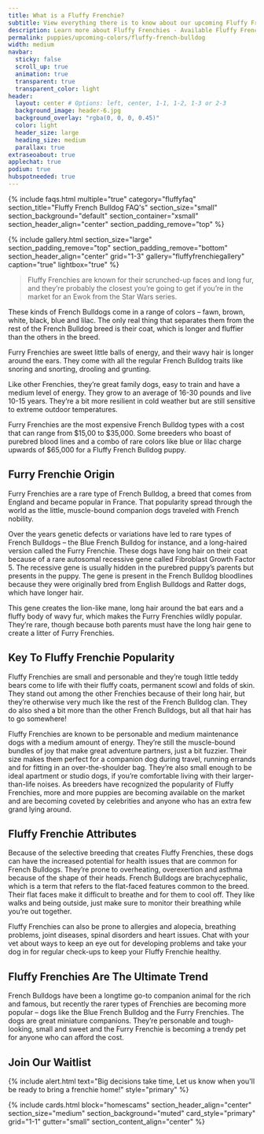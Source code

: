 ```yaml
---
title: What is a Fluffy Frenchie? 
subtitle: View everything there is to know about our upcoming Fluffy French Bulldog Puppies
description: Learn more about Fluffy Frenchies - Available Fluffy Frenchie / Fluffy French bulldog puppies for sale
permalink: puppies/upcoming-colors/fluffy-french-bulldog
width: medium
navbar:
  sticky: false
  scroll_up: true
  animation: true
  transparent: true
  transparent_color: light
header:
  layout: center # Options: left, center, 1-1, 1-2, 1-3 or 2-3
  background_image: header-6.jpg
  background_overlay: "rgba(0, 0, 0, 0.45)"
  color: light
  header_size: large
  heading_size: medium
  parallax: true
extraseoabout: true
applechat: true
podium: true
hubspotneeded: true
---
```


{% include faqs.html 
  multiple="true" 
  category="fluffyfaq" 
  section_title="Fluffy French Bulldog FAQ's" 
  section_size="small"
  section_background="default"
  section_container="xsmall"
  section_header_align="center"
  section_padding_remove="top"
%}

{% include gallery.html 
  section_size="large"
  section_padding_remove="top"
  section_padding_remove="bottom"
  section_header_align="center"
  grid="1-3"
  gallery="fluffyfrenchiegallery"
  caption="true"
  lightbox="true"
%}
> Fluffy Frenchies are known for their scrunched-up faces and long fur, and they’re probably the closest you’re going to get if you’re in the market for an Ewok from the Star Wars series.

These kinds of French Bulldogs come in a range of colors – fawn, brown, white, black, blue and lilac. The only real thing that separates them from the rest of the French Bulldog breed is their coat, which is longer and fluffier than the others in the breed. 

Furry Frenchies are sweet little balls of energy, and their wavy hair is longer around the ears. They come with all the regular French Bulldog traits like snoring and snorting, drooling and grunting. 

Like other Frenchies, they’re great family dogs, easy to train and have a medium level of energy. They grow to an average of 16-30 pounds and live 10-15 years. They’re a bit more resilient in cold weather but are still sensitive to extreme outdoor temperatures. 

Furry Frenchies are the most expensive French Bulldog types with a cost that can range from $15,00 to $35,000. Some breeders who boast of purebred blood lines and a combo of rare colors like blue or lilac charge upwards of $65,000 for a Fluffy French Bulldog puppy.

## Furry Frenchie Origin
Furry Frenchies are a rare type of French Bulldog, a breed that comes from England and became popular in France. That popularity spread through the world as the little, muscle-bound companion dogs traveled with French nobility. 

Over the years genetic defects or variations have led to rare types of French Bulldogs – the Blue French Bulldog for instance, and a long-haired version called the Furry Frenchie. These dogs have long hair on their coat because of a rare autosomal recessive gene called Fibroblast Growth Factor 5. The recessive gene is usually hidden in the purebred puppy’s parents but presents in the puppy. The gene is present in the French Bulldog bloodlines because they were originally bred from English Bulldogs and Ratter dogs, which have longer hair.

This gene creates the lion-like mane, long hair around the bat ears and a fluffy body of wavy fur, which makes the Furry Frenchies wildly popular. They’re rare, though because both parents must have the long hair gene to create a litter of Furry Frenchies.

## Key To Fluffy Frenchie Popularity
Fluffy Frenchies are small and personable and they’re tough little teddy bears come to life with their fluffy coats, permanent scowl and folds of skin. They stand out among the other Frenchies because of their long hair, but they’re otherwise very much like the rest of the French Bulldog clan. They do also shed a bit more than the other French Bulldogs, but all that hair has to go somewhere!

Fluffy Frenchies are known to be personable and medium maintenance dogs with a medium amount of energy. They’re still the muscle-bound bundles of joy that make great adventure partners, just a bit fuzzier. Their size makes them perfect for a companion dog during travel, running errands and for fitting in an over-the-shoulder bag. They’re also small enough to be ideal apartment or studio dogs, if you’re comfortable living with their larger-than-life noises.
As breeders have recognized the popularity of Fluffy Frenchies, more and more puppies are becoming available on the market and are becoming coveted by celebrities and anyone who has an extra few grand lying around.

## Fluffy Frenchie Attributes
Because of the selective breeding that creates Fluffy Frenchies, these dogs can have the increased potential for health issues that are common for French Bulldogs. They’re prone to overheating, overexertion and asthma because of the shape of their heads. French Bulldogs are brachycephalic, which is a term that refers to the flat-faced features common to the breed. Their flat faces make it difficult to breathe and for them to cool off. They like walks and being outside, just make sure to monitor their breathing while you’re out together.

Fluffy Frenchies can also be prone to allergies and alopecia, breathing problems, joint diseases, spinal disorders and heart issues. Chat with your vet about ways to keep an eye out for developing problems and take your dog in for regular check-ups to keep your Fluffy Frenchie healthy.

## Fluffy Frenchies Are The Ultimate Trend

French Bulldogs have been a longtime go-to companion animal for the rich and famous, but recently the rarer types of Frenchies are becoming more popular – dogs like the Blue French Bulldog and the Furry Frenchies. The dogs are great miniature companions. They’re personable and tough-looking, small and sweet and the Furry Frenchie is becoming a trendy pet for anyone who can afford the cost.

## Join Our Waitlist
{% include alert.html text="Big decisions take time, Let us know when you'll be ready to bring a frenchie home!" style="primary" %}
<script charset="utf-8" type="text/javascript" src="//js.hsforms.net/forms/shell.js"></script>
<script>
  hbspt.forms.create({
	region: "na1",
	portalId: "5322352",
	formId: "e974b071-5f49-4a35-a671-ec03d8f360e4"
});
</script>

{% include cards.html 
  block="homescams" 
  section_header_align="center"
  section_size="medium"
  section_background="muted"
  card_style="primary"
  grid="1-1"
  gutter="small"
  section_content_align="center"
%}

